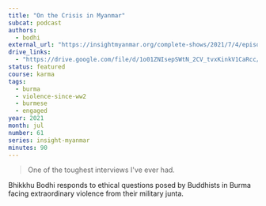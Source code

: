 ```yaml
---
title: "On the Crisis in Myanmar"
subcat: podcast
authors:
  - bodhi
external_url: "https://insightmyanmar.org/complete-shows/2021/7/4/episode-61-bhikkhu-bodhi-on-the-crisis-in-myanmar"
drive_links: 
  - "https://drive.google.com/file/d/1o01ZNIsepSWtN_2CV_tvxKinkV1CaRcc/view?usp=drivesdk"
status: featured
course: karma
tags:
  - burma
  - violence-since-ww2
  - burmese
  - engaged
year: 2021
month: jul
number: 61
series: insight-myanmar
minutes: 90
---
```


> One of the toughest interviews I've ever had.

Bhikkhu Bodhi responds to ethical questions posed by Buddhists in Burma facing extraordinary violence from their military junta.
